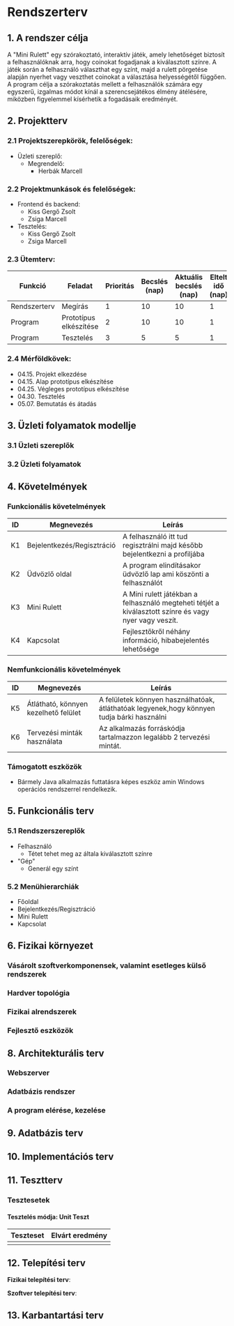 # Rendszerterv
## 1. A rendszer célja
A "Mini Rulett" egy szórakoztató, interaktív játék, amely lehetőséget biztosít a felhasználóknak arra, hogy coinokat fogadjanak a kiválasztott színre. A játék során a felhasználó választhat egy színt, majd a rulett pörgetése alapján nyerhet vagy veszthet coinokat a választása helyességétől függően. A program célja a szórakoztatás mellett a felhasználók számára egy egyszerű, izgalmas módot kínál a szerencsejátékos élmény átélésére, miközben figyelemmel kísérhetik a fogadásaik eredményét.

## 2. Projektterv

### 2.1 Projektszerepkörök, felelőségek:
  * Üzleti szereplő:
	  -   Megrendelő:
		  -  Herbák Marcell
     
### 2.2 Projektmunkások és felelőségek:
   * Frontend és backend:
     - Kiss Gergő Zsolt
     - Zsiga Marcell
   * Tesztelés:
     - Kiss Gergő Zsolt
     - Zsiga Marcell
  
     
### 2.3 Ütemterv:

|Funkció                  | Feladat                                | Prioritás | Becslés (nap) | Aktuális becslés (nap) | Eltelt idő (nap) | Becsült idő (nap) |
|-------------------------|----------------------------------------|-----------|---------------|------------------------|------------------|---------------------|
|Rendszerterv             |Megírás                                 |         1 |            10 |                     10 |                1 |                  10 |
|Program                  |Prototípus elkészítése                  |         2 |            10 |                     10 |                1 |                  10 |
|Program                  |Tesztelés                               |         3 |             5 |                      5 |                1 |                   5 |


### 2.4 Mérföldkövek:
   *   04.15. Projekt elkezdése
   *   04.15. Alap prototípus elkészítése
   *   04.25. Végleges prototípus elkészítése
   *   04.30. Tesztelés
   *   05.07. Bemutatás és átadás

## 3. Üzleti folyamatok modellje

### 3.1 Üzleti szereplők


### 3.2 Üzleti folyamatok


## 4. Követelmények

### Funkcionális követelmények

| ID | Megnevezés               | Leírás                                                                                                                                                                                   |
|----|--------------------------|------------------------------------------------------------------------------------------------------------------------------------------------------------------------------------------|
| K1 | Bejelentkezés/Regisztráció     | A felhasználó itt tud regisztrálni majd később bejelentkezni a profiljába                                                                                        |
| K2 | Üdvözlő oldal             | A program elindításakor üdvözlő lap ami köszönti a felhasználót                                                                                                                                            |
| K3 | Mini Rulett       | A Mini rulett játékban a felhasználó megteheti tétjét a kiválasztott színre és vagy nyer vagy veszít.                                                                                                                        |
| K4 | Kapcsolat        | Fejlesztőkről néhány információ, hibabejelentés lehetősége |

 
### Nemfunkcionális követelmények

| ID | Megnevezés                             | Leírás                                                                                                              |
|----|----------------------------------------|---------------------------------------------------------------------------------------------------------------------|
| K5 | Átlátható, könnyen kezelhető felület   | A felületek könnyen használhatóak, átláthatóak legyenek,hogy könnyen tudja bárki használni              |
| K6 | Tervezési minták használata            | Az alkalmazás forráskódja tartalmazzon legalább 2 tervezési mintát. |

 


### Támogatott eszközök

 * Bármely Java alkalmazás futtatásra képes eszköz amin Windows operációs rendszerrel rendelkezik.


## 5. Funkcionális terv

### 5.1 Rendszerszereplők
 - Felhasználó
   - Tétet tehet meg az általa kiválasztott színre
 - "Gép"
   - Generál egy színt

### 5.2 Menühierarchiák
- Főoldal 
- Bejelentkezés/Regisztráció
- Mini Rulett
- Kapcsolat

## 6. Fizikai környezet

### Vásárolt szoftverkomponensek, valamint esetleges külső rendszerek

### Hardver topológia

### Fizikai alrendszerek

### Fejlesztő eszközök



## 8. Architekturális terv

### Webszerver



### Adatbázis rendszer



### A program elérése, kezelése




## 9. Adatbázis terv


## 10. Implementációs terv

## 11. Tesztterv



### Tesztesetek

#### Tesztelés módja: Unit Teszt

 | Teszteset      | Elvárt eredmény                                                                                            | 
 |----------------|------------------------------------------------------------------------------------------------------------| 
 |    |  |


## 12. Telepítési terv

**Fizikai telepítési terv**:


**Szoftver telepítési terv**:


## 13. Karbantartási terv
